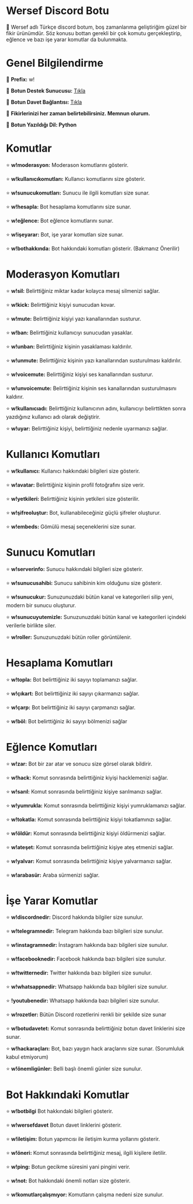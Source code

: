 # Wersef Discord Botu

📁 Wersef adlı Türkçe discord botum, boş zamanlarıma geliştiriğim güzel bir fikir ürünümdür. Söz konusu bottan gerekli bir çok komutu gerçekleştirip, eğlence ve bazı işe yarar komutlar da bulunmakta.

# Genel Bilgilendirme

🔗 **Prefix:** w!

🔗 **Botun Destek Sunucusu:** [Tıkla](https://discord.gg/ewGpWsx454)

🔗 **Botun Davet Bağlantısı:** [Tıkla](https://discord.com/oauth2/authorize?client_id=819743355663548447&permissions=469820598&scope=bot)

📁 **Fikirlerinizi her zaman belirtebilirsiniz. Memnun olurum.**

📁 **Botun Yazıldığı Dil: Python**


# Komutlar

⭐ **w!moderasyon:** Moderason komutlarını gösterir.

⭐ **w!kullanıcıkomutları:** Kullanıcı komutlarını size gösterir.

⭐ **w!sunucukomutları:** Sunucu ile ilgili komutları size sunar.

⭐ **w!hesapla:** Bot hesaplama komutlarını size sunar.

⭐ **w!eğlence:** Bot eğlence komutlarını sunar.

⭐ **w!işeyarar:** Bot, işe yarar komutları size sunar.

⭐ **w!bothakkında:** Bot hakkındaki komutları gösterir. (Bakmanız Önerilir)

# Moderasyon Komutları

⭐ **w!sil:** Belirttiğiniz miktar kadar kolayca mesaj silmenizi sağlar.

⭐ **w!kick:** Belirttiğiniz kişiyi sunucudan kovar.

⭐ **w!mute:** Belirttiğiniz kişiyi yazı kanallarından susturur.

⭐ **w!ban:** Belirttiğiniz kullanıcıyı sunucudan yasaklar.

⭐ **w!unban:** Belirttiğiniz kişinin yasaklaması kaldırılır.

⭐ **w!unmute:** Belirttiğiniz kişinin yazı kanallarından susturulması kaldırılır.

⭐ **w!voicemute:** Belirttiğiniz kişiyi ses kanallarından susturur.

⭐ **w!unvoicemute:** Belirttiğiniz kişinin ses kanallarından susturulmasını kaldırır.

⭐ **w!kullanıcıadı:** Belirttiğiniz kullanıcının adını, kullanıcıyı belirttikten sonra yazdığınız kullanıcı adı olarak değiştirir.

⭐ **w!uyar:** Belirttiğiniz kişiyi, belirttiğiniz nedenle uyarmanızı sağlar.

# Kullanıcı Komutları

⭐ **w!kullanıcı:** Kullanıcı hakkındaki bilgileri size gösterir.
 
⭐ **w!avatar:** Belirttiğiniz kişinin profil fotoğrafını size verir.

⭐ **w!yetkileri:** Belirttiğiniz kişinin yetkileri size gösterilir.

⭐ **w!şifreoluştur:** Bot, kullanabileceğiniz güçlü şifreler oluşturur.

⭐ **w!embeds:**  Gömülü mesaj seçeneklerini size sunar.

# Sunucu Komutları

⭐ **w!serverinfo:** Sunucu hakkındaki bilgileri size gösterir.
 
⭐ **w!sunucusahibi:** Sunucu sahibinin kim olduğunu size gösterir.

⭐ **w!sunucukur:** Sunuzunuzdaki bütün kanal ve kategorileri silip yeni, modern bir sunucu oluşturur.

⭐ **w!sunucuyutemizle:** Sunuzunuzdaki bütün kanal ve kategorileri içindeki verilerle birlikte siler.

⭐ **w!roller:** Sunuzunuzdaki bütün roller görüntülenir.

# Hesaplama Komutları

⭐ **w!topla:** Bot belirttiğiniz iki sayıyı toplamanızı sağlar.

⭐ **w!çıkart:** Bot belirttiğiniz iki sayıyı çıkarmanızı sağlar.

⭐ **w!çarp:** Bot belirttiğiniz iki sayıyı çarpmanızı sağlar.

⭐ **w!böl:** Bot belirttiğiniz iki sayıyı bölmenizi sağlar


# Eğlence Komutları

⭐ **w!zar:** Bot bir zar atar ve sonucu size görsel olarak bildirir.
 
⭐ **w!hack:** Komut sonrasında belirttiğiniz kiyişi hacklemenizi sağlar.

⭐ **w!sarıl:** Komut sonrasında belirttiğiniz kişiye sarılmanızı sağlar.

⭐ **w!yumrukla:** Komut sonrasında belirttiğiniz kişiyi yumruklamanızı sağlar.

⭐ **w!tokatla:** Komut sonrasında belirttiğiniz kişiyi tokatlamınızı sağlar.

⭐ **w!öldür:** Komut sonrasında belirttiğiniz kişiyi öldürmenizi sağlar.

⭐ **w!ateşet:** Komut sonrasında belirttiğiniz kişiye ateş etmenizi sağlar.

⭐ **w!yalvar:** Komut sonrasında belirttiğiniz kişiye yalvarmanızı sağlar.

⭐ **w!arabasür:** Araba sürmenizi sağlar.

# İşe Yarar Komutlar

⭐ **w!discordnedir:** Discord hakkında bilgiler size sunulur.

⭐ **w!telegramnedir:** Telegram hakkında bazı bilgileri size sunulur.

⭐ **w!instagramnedir:** İnstagram hakkında bazı bilgileri size sunulur.

⭐ **w!facebooknedir:** Facebook hakkında bazı bilgileri size sunulur.

⭐ **w!twitternedir:** Twitter hakkında bazı bilgileri size sunulur.

⭐ **w!whatsappnedir:** Whatsapp hakkında bazı bilgileri size sunulur.

⭐ **!youtubenedir:** Whatsapp hakkında bazı bilgileri size sunulur.

⭐ **w!rozetler:** Bütün Discord rozetlerini renkli bir şekilde size sunar

⭐ **w!botudavetet:** Komut sonrasında belirttiğiniz botun davet linklerini size sunar.

⭐ **w!hackaraçları:** Bot, bazı yaygın hack araçlarını size sunar. (Sorumluluk kabul etmiyorum)

⭐ **w!önemligünler:** Belli başlı önemli günler size sunulur.


# Bot Hakkındaki Komutlar

⭐ **w!botbilgi** Bot hakkındaki bilgileri gösterir.

⭐ **w!wersefdavet** Botun davet linklerini gösterir.

⭐ **w!iletişim:** Botun yapımcısı ile iletişim kurma yollarını gösterir.

⭐ **w!öneri:** Komut sonrasında belirttiğiniz mesaj, ilgili kişilere iletilir.

⭐ **w!ping:** Botun gecikme süresini yani pingini verir.

⭐ **w!not:** Bot hakkındaki önemli notları size gösterir.

⭐ **w!komutlarçalışmıyor:** Komutların çalışma nedeni size sunulur.
